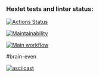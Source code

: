 ### Hexlet tests and linter status:
[![Actions Status](https://github.com/valeriySeregin/php-project-lvl1/workflows/hexlet-check/badge.svg)](https://github.com/valeriySeregin/php-project-lvl1/actions)

[![Maintainability](https://api.codeclimate.com/v1/badges/608205b99d79d4216e1c/maintainability)](https://codeclimate.com/github/valeriySeregin/php-project-lvl1/maintainability)

[![Main workflow](https://github.com/valeriySeregin/php-project-lvl1/workflows/PHP%20CI/badge.svg)](https://github.com/valeriySeregin/php-project-lvl1/actions)


#brain-even

[![asciicast](https://asciinema.org/a/BFTKp6foQqyWcABxEyshyDm1D.svg)](https://asciinema.org/a/BFTKp6foQqyWcABxEyshyDm1D)